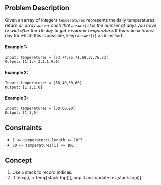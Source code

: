 ## Problem Description

Given an array of integers `temperatures` represents the daily temperatures, return *an array `answer` such that `answer[i]` is the number of days you have to wait after the `i`th day to get a warmer temperature*. If there is no future day for which this is possible, keep `answer[i]` as `0` instead.

#### Example 1:
```plaintext
Input: temperatures = [73,74,75,71,69,72,76,73]
Output: [1,1,4,2,1,1,0,0]
```
#### Example 2:
```plaintext
Input: temperatures = [30,40,50,60]
Output: [1,1,1,0]
```
#### Example 3:
```plaintext
Input: temperatures = [30,60,90]
Output: [1,1,0]
```
## Constraints

- `1 <= temperatures.length <= 10^5`
- `30 <= temperatures[i] <= 100`

## Concept
1. Use a stack to record indices.
2. If temp[i] > temp[stack.top()], pop it and update res[stack.top()].
